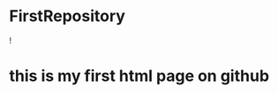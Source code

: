 # FirstRepository
!<Doctype html>
  <html>
    <head><title>this is first html page on github </title></head>
    <body>
      <h1> this is my first html page on github </h1>
    </body>
  </html>
